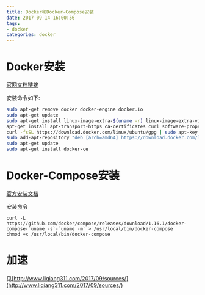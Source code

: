 ```yaml
---
title: Docker和Docker-Compose安装
date: 2017-09-14 16:00:56
tags: 
- docker
categories: docker
---
```


# Docker安装

<!-- more -->

[官网文档链接](https://docs.docker.com/engine/installation/linux/docker-ce/ubuntu/#install-using-the-repository)

安装命令如下:

```bash
sudo apt-get remove docker docker-engine docker.io
sudo apt-get update
sudo apt-get install linux-image-extra-$(uname -r) linux-image-extra-virtual
apt-get install apt-transport-https ca-certificates curl software-properties-common
curl -fsSL https://download.docker.com/linux/ubuntu/gpg | sudo apt-key add -
sudo add-apt-repository "deb [arch=amd64] https://download.docker.com/linux/ubuntu $(lsb_release -cs) stable"
sudo apt-get update
sudo apt-get install docker-ce
```

# Docker-Compose安装

[官方安装文档](https://docs.docker.com/compose/install/)

[安装命令](https://github.com/docker/compose/releases)

```
curl -L https://github.com/docker/compose/releases/download/1.16.1/docker-compose-`uname -s`-`uname -m` > /usr/local/bin/docker-compose
chmod +x /usr/local/bin/docker-compose
```



# 加速

见[http://www.liqiang311.com/2017/09/sources/](http://www.liqiang311.com/2017/09/sources/)